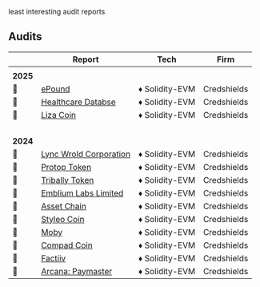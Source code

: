 least interesting audit reports

## Audits

|             | Report                                                                              | Tech           | Firm        |
| ----------- | ----------------------------------------------------------------------------------- | -------------- | ----------- |
|             |                                                                                     |                |             |
| <b>2025</b> |                                                                                     |                |             |
| 📰          | [ePound](audit-reports/pdf/ePound_Final_Audit_Report.pdf)                           | ♦ Solidity-EVM | Credshields |
| 📰          | [Healthcare Databse](audit-reports/pdf/HealthCareDatabase_Final_Audit_Report.pdf)   | ♦ Solidity-EVM | Credshields |
| 📰          | [Liza Coin](audit-reports/pdf/Liza_Coin_Final_Audit_Report.pdf)                     | ♦ Solidity-EVM | Credshields |
| <br>        |                                                                                     |                |             |
| <b>2024</b> |                                                                                     |                |             |
| 📰          | [Lync Wrold Corporation](audit-reports/pdf/Uponly_Contracts_Final_Audit_Report.pdf) | ♦ Solidity-EVM | Credshields |
| 📰          | [Protop Token](audit-reports/pdf/Protop_Token_Contract_Final_Report.pdf)            | ♦ Solidity-EVM | Credshields |
| 📰          | [Tribally Token](audit-reports/pdf/Tribal_Token_Final_Report.pdf)                   | ♦ Solidity-EVM | Credshields |
| 📰          | [Emblium Labs Limited](audit-reports/pdf/Kaku_SmartContract_Final_Report.pdf)       | ♦ Solidity-EVM | Credshields |
| 📰          | [Asset Chain](audit-reports/pdf/Asset_Chain_Final_Audit_Report.pdf)                 | ♦ Solidity-EVM | Credshields |
| 📰          | [Styleo Coin](audit-reports/pdf/Styleo_Coin_Final_Audit_Report.pdf)                 | ♦ Solidity-EVM | Credshields |
| 📰          | [Moby](audit-reports/pdf/Moby_Smart_Contract_Final_Report.pdf)                      | ♦ Solidity-EVM | Credshields |
| 📰          | [Compad Coin](audit-reports/pdf/Compad_Coin_Final_Audit_Report.pdf)                 | ♦ Solidity-EVM | Credshields |
| 📰          | [Factiiv](audit-reports/pdf/Factiiv_Token_Final_Audit_Report.pdf)                   | ♦ Solidity-EVM | Credshields |
| 📰          | [Arcana: Paymaster](audit-reports/pdf/Arcana_PayMaster_Final_Report.pdf)            | ♦ Solidity-EVM | Credshields |
